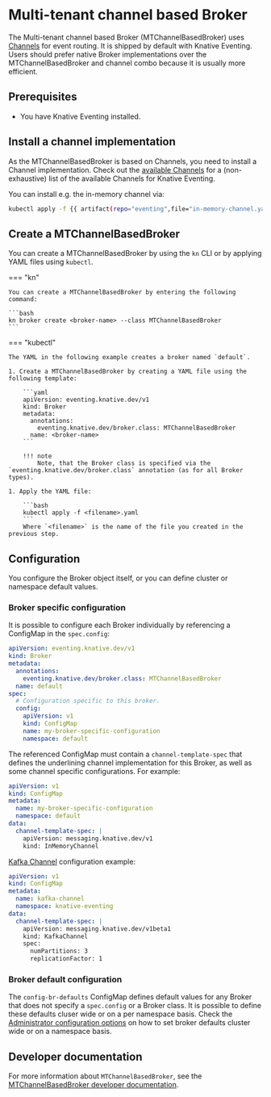 # Multi-tenant channel based Broker

The Multi-tenant channel based Broker (MTChannelBasedBroker) uses [Channels](../../../channels) for event routing. It is shipped by default with Knative Eventing.
Users should prefer native Broker implementations over the MTChannelBasedBroker and channel combo because it is usually more efficient. 
## Prerequisites

* You have Knative Eventing installed.

## Install a channel implementation

As the MTChannelBasedBroker is based on Channels, you need to install a Channel implementation. Check out the [available Channels](../../../channels/channels-crds.md) for a (non-exhaustive) list of the available Channels for Knative Eventing.

You can install e.g. the in-memory channel via:

```bash
kubectl apply -f {{ artifact(repo="eventing",file="in-memory-channel.yaml")}}
```

## Create a MTChannelBasedBroker

You can create a MTChannelBasedBroker by using the `kn` CLI or by applying YAML files using `kubectl`.

=== "kn"

    You can create a MTChannelBasedBroker by entering the following command:

    ```bash
    kn broker create <broker-name> --class MTChannelBasedBroker
    ```

=== "kubectl"

    The YAML in the following example creates a broker named `default`.

    1. Create a MTChannelBasedBroker by creating a YAML file using the following template:

        ```yaml
        apiVersion: eventing.knative.dev/v1
        kind: Broker
        metadata:
          annotations:
            eventing.knative.dev/broker.class: MTChannelBasedBroker
          name: <broker-name>
        ```
  
        !!! note
            Note, that the Broker class is specified via the `eventing.knative.dev/broker.class` annotation (as for all Broker types).

    1. Apply the YAML file:

        ```bash
        kubectl apply -f <filename>.yaml
        ```
        Where `<filename>` is the name of the file you created in the previous step.

## Configuration

You configure the Broker object itself, or you can define cluster or namespace default values.

### Broker specific configuration

It is possible to configure each Broker individually by referencing a ConfigMap in the `spec.config`:

```yaml
apiVersion: eventing.knative.dev/v1
kind: Broker
metadata:
  annotations:
    eventing.knative.dev/broker.class: MTChannelBasedBroker
  name: default
spec:
  # Configuration specific to this broker.
  config:
    apiVersion: v1
    kind: ConfigMap
    name: my-broker-specific-configuration
    namespace: default
```

<a name="configuration-configmap"></a>The referenced ConfigMap must contain a `channel-template-spec` that defines the underlining channel implementation for this Broker, as well as some channel specific configurations. For example:

```yaml
apiVersion: v1
kind: ConfigMap
metadata:
  name: my-broker-specific-configuration
  namespace: default
data:
  channel-template-spec: |
    apiVersion: messaging.knative.dev/v1
    kind: InMemoryChannel
```

[Kafka Channel](../../../configuration/kafka-channel-configuration.md) configuration example:

```yaml
apiVersion: v1
kind: ConfigMap
metadata:
  name: kafka-channel
  namespace: knative-eventing
data:
  channel-template-spec: |
    apiVersion: messaging.knative.dev/v1beta1
    kind: KafkaChannel
    spec:
      numPartitions: 3
      replicationFactor: 1
```

### Broker default configuration

The `config-br-defaults` ConfigMap defines default values for any Broker that does not specify a `spec.config` or a Broker class. It is possible to define these defaults cluser wide or on a per namespace basis. Check the [Administrator configuration options](../../../configuration/broker-configuration.md) on how to set broker defaults cluster wide or on a namespace basis.

## Developer documentation

For more information about `MTChannelBasedBroker`, see the [MTChannelBasedBroker developer documentation](https://github.com/knative/eventing/blob/main/docs/mt-channel-based-broker/README.md).
